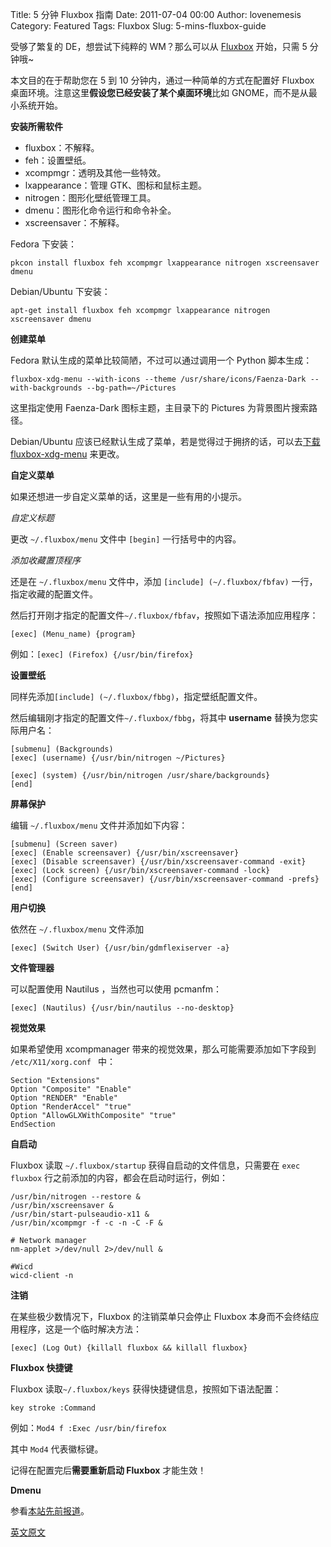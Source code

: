 Title: 5 分钟 Fluxbox 指南
Date: 2011-07-04 00:00
Author: lovenemesis
Category: Featured
Tags: Fluxbox
Slug: 5-mins-fluxbox-guide

受够了繁复的 DE，想尝试下纯粹的 WM？那么可以从
[Fluxbox](http://linuxtoy.org/archives/fluxbox-110.html) 开始，只需 5
分钟哦~

本文目的在于帮助您在 5 到 10 分钟内，通过一种简单的方式在配置好 Fluxbox
桌面环境。注意这里**假设您已经安装了某个桌面环境**比如
GNOME，而不是从最小系统开始。

**安装所需软件**

-   fluxbox：不解释。
-   feh：设置壁纸。
-   xcompmgr：透明及其他一些特效。
-   lxappearance：管理 GTK、图标和鼠标主题。
-   nitrogen：图形化壁纸管理工具。
-   dmenu：图形化命令运行和命令补全。
-   xscreensaver：不解释。

Fedora 下安装：  

`pkcon install fluxbox feh xcompmgr lxappearance nitrogen xscreensaver dmenu`

Debian/Ubuntu 下安装：  

`apt-get install fluxbox feh xcompmgr lxappearance nitrogen xscreensaver dmenu`

**创建菜单**

Fedora 默认生成的菜单比较简陋，不过可以通过调用一个 Python 脚本生成：

`fluxbox-xdg-menu --with-icons --theme /usr/share/icons/Faenza-Dark --with-backgrounds --bg-path=~/Pictures`

这里指定使用 Faenza-Dark 图标主题，主目录下的 Pictures
为背景图片搜索路径。

Debian/Ubuntu 应该已经默认生成了菜单，若是觉得过于拥挤的话，可以去[下载
fluxbox-xdg-menu](http://code.google.com/p/fluxbox-xdg-menu/) 来更改。

**自定义菜单**

如果还想进一步自定义菜单的话，这里是一些有用的小提示。

*自定义标题*

更改 `~/.fluxbox/menu` 文件中 `[begin]` 一行括号中的内容。

*添加收藏置顶程序*

还是在 `~/.fluxbox/menu` 文件中，添加 `[include] (~/.fluxbox/fbfav)`
一行，指定收藏的配置文件。

然后打开刚才指定的配置文件`~/.fluxbox/fbfav`，按照如下语法添加应用程序：

    [exec] (Menu_name) {program} 

例如：`[exec] (Firefox) {/usr/bin/firefox} `

**设置壁纸**

同样先添加`[include] (~/.fluxbox/fbbg)`，指定壁纸配置文件。

然后编辑刚才指定的配置文件`~/.fluxbox/fbbg`，将其中 **username**
替换为您实际用户名：

    [submenu] (Backgrounds)
    [exec] (username) {/usr/bin/nitrogen ~/Pictures}

    [exec] (system) {/usr/bin/nitrogen /usr/share/backgrounds}
    [end]

**屏幕保护**

编辑 `~/.fluxbox/menu` 文件并添加如下内容：

    [submenu] (Screen saver)
    [exec] (Enable screensaver) {/usr/bin/xscreensaver}
    [exec] (Disable screensaver) {/usr/bin/xscreensaver-command -exit}
    [exec] (Lock screen) {/usr/bin/xscreensaver-command -lock}
    [exec] (Configure screensaver) {/usr/bin/xscreensaver-command -prefs}
    [end]

**用户切换**

依然在 `~/.fluxbox/menu` 文件添加

`[exec] (Switch User) {/usr/bin/gdmflexiserver -a}`

**文件管理器**

可以配置使用 Nautilus ，当然也可以使用 pcmanfm：

`[exec] (Nautilus) {/usr/bin/nautilus --no-desktop}`

**视觉效果**

如果希望使用 xcompmanager 带来的视觉效果，那么可能需要添加如下字段到
`/etc/X11/xorg.conf ` 中：

    Section "Extensions"
    Option "Composite" "Enable"
    Option "RENDER" "Enable"
    Option "RenderAccel" "true"
    Option "AllowGLXWithComposite" "true"
    EndSection

**自启动**

Fluxbox 读取 `~/.fluxbox/startup` 获得自启动的文件信息，只需要在
`exec fluxbox` 行之前添加的内容，都会在启动时运行，例如：

    /usr/bin/nitrogen --restore &
    /usr/bin/xscreensaver &
    /usr/bin/start-pulseaudio-x11 &
    /usr/bin/xcompmgr -f -c -n -C -F &

    # Network manager
    nm-applet >/dev/null 2>/dev/null &

    #Wicd
    wicd-client -n

**注销**

在某些极少数情况下，Fluxbox 的注销菜单只会停止 Fluxbox
本身而不会终结应用程序，这是一个临时解决方法：

`[exec] (Log Out) {killall fluxbox && killall fluxbox}`

**Fluxbox 快捷键**

Fluxbox 读取`~/.fluxbox/keys` 获得快捷键信息，按照如下语法配置：

`key stroke :Command`

例如：`Mod4 f :Exec /usr/bin/firefox`

其中 `Mod4` 代表徽标键。

记得在配置完后**需要重新启动 Fluxbox** 才能生效！

**Dmenu**

参看[本站先前报道](http://linuxtoy.org/archives/dmenu.html)。

[英文原文](http://blog.bodhizazen.net/linux/a-5-minute-guide-to-fluxbox/)
